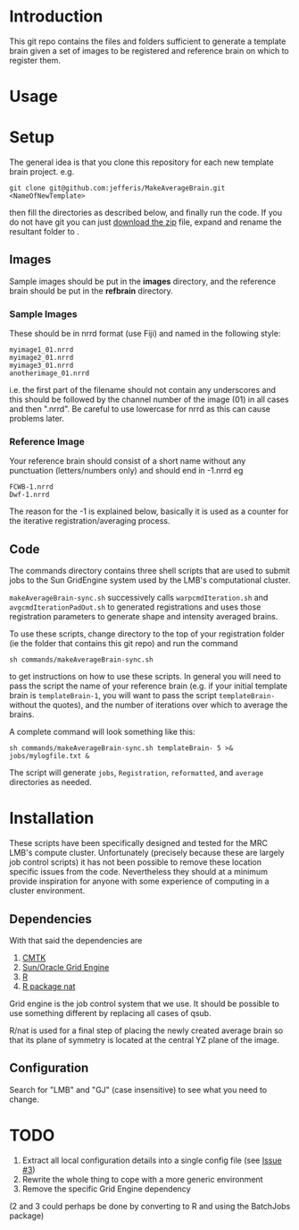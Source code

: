 # Introduction

This git repo contains the files and folders sufficient to generate a template
brain given a set of images to be registered and reference brain on which to
register them.

# Usage
# Setup

The general idea is that you clone this repository for each new template brain project. e.g.

    git clone git@github.com:jefferis/MakeAverageBrain.git <NameOfNewTemplate>

then fill the directories as described below, and finally run the code. If you do not have git
you can just [download the zip](https://github.com/jefferislab/MakeAverageBrain/archive/feature/average-on-hex.zip)
file, expand and rename the resultant folder to <NameOfNewTemplate>.

## Images

Sample images should be put in the **images** directory, and the reference brain should be put in
the **refbrain** directory.


### Sample Images

These should be in nrrd format (use Fiji) and named in the following style:

    myimage1_01.nrrd
    myimage2_01.nrrd
    myimage3_01.nrrd
    anotherimage_01.nrrd

i.e. the first part of the filename should not contain any underscores and this 
should be followed by the channel number of the image (01) in all cases and then 
".nrrd". Be careful to use lowercase for nrrd as this can cause problems later.

### Reference Image

Your reference brain should consist of a short name without any punctuation 
(letters/numbers only) and should end in -1.nrrd eg

    FCWB-1.nrrd
    Dwf-1.nrrd

The reason for the -1 is explained below, basically it is used as a counter for 
the iterative registration/averaging process.

## Code

The commands directory contains three shell scripts that are used to submit jobs to the
Sun GridEngine system used by the LMB's computational cluster.

`makeAverageBrain-sync.sh` successively calls `warpcmdIteration.sh` and `avgcmdIterationPadOut.sh`
to generated registrations and uses those registration parameters to generate shape and
intensity averaged brains.

To use these scripts, change directory to the top of your registration folder (ie the folder
that contains this git repo) and run the command

    sh commands/makeAverageBrain-sync.sh 

to get instructions on how to use these scripts. In general you will need to pass the script
the name of your reference brain (e.g. if your initial template brain is `templateBrain-1`,
you will want to pass the script `templateBrain-` without the quotes), and the number of iterations
over which to average the brains.

A complete command will look something like this:

    sh commands/makeAverageBrain-sync.sh templateBrain- 5 >& jobs/mylogfile.txt &

The script will generate `jobs`, `Registration`, `reformatted`, and `average` directories as needed.

# Installation

These scripts have been specifically designed and tested for the MRC LMB's 
compute cluster. Unfortunately (precisely because these are largely job control 
scripts) it has not been possible to remove these location specific issues from 
the code. Nevertheless they should at a minimum provide inspiration for anyone 
with some experience of computing in a cluster environment.

## Dependencies
With that said the dependencies are

1. [CMTK](http://www.nitrc.org/projects/cmtk)
2. [Sun/Oracle Grid Engine](http://gridscheduler.sourceforge.net)
3. [R](http://www.r-project.org/)
4. [R package nat](http://cran.r-project.org/web/packages/nat/index.html)

Grid engine is the job control system that we use. It should be possible to use 
something different by replacing all cases of qsub.

R/nat is used for a final step of placing the newly created average brain so 
that its plane of symmetry is located at the central YZ plane of the image.

## Configuration

Search for "LMB" and "GJ" (case insensitive) to see what you need to change.

# TODO

1. Extract all local configuration details into a single config file (see [Issue #3](https://github.com/jefferislab/MakeAverageBrain/issues/3))
2. Rewrite the whole thing to cope with a more generic environment
3. Remove the specific Grid Engine dependency

(2 and 3 could perhaps be done by converting to R and using the BatchJobs package)
